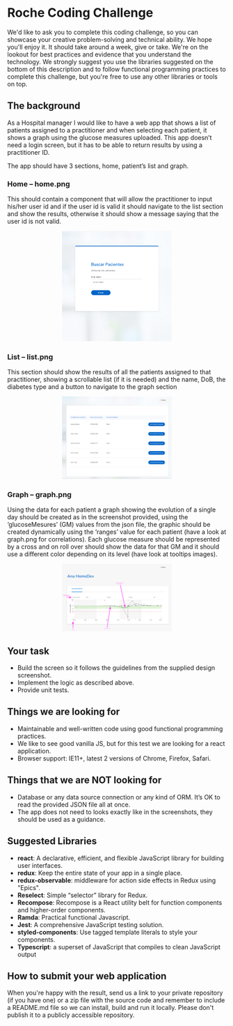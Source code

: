 # Roche Coding Challenge

We'd like to ask you to complete this coding challenge, so you can showcase your creative problem-solving and technical ability.
We hope you'll enjoy it. It should take around a week, give or take. 
We're on the lookout for best practices and evidence that you understand the technology. 
We strongly suggest you use the libraries suggested on the bottom of this description and to follow functional programming practices to complete this challenge, but you're free to use any other libraries or tools on top.

## The background

As a Hospital manager I would like to have a web app that shows a list of patients assigned to a practitioner and when selecting each patient, it shows a graph using the glucose measures uploaded.
This app doesn’t need a login screen, but it has to be able to return results by using a practitioner ID.

The app should have 3 sections, home, patient’s list and graph.

### Home – home.png 
This should contain a component that will allow the practitioner to input his/her user id and if the user id is valid it should navigate to the list section and show the results, otherwise it should show a message saying that the user id is not valid.
<p align="center"><img src="challenge/mockups/home.png" width="50%"/></p>

### List – list.png
This section should show the results of all the patients assigned to that practitioner, showing a scrollable list (if it is needed) and the name, DoB, the diabetes type and a button to navigate to the graph section
<p align="center"><img src="challenge/mockups/list.png" width="50%"/></p>

### Graph – graph.png
Using the data for each patient a graph showing the evolution of a single day should be created as in the screenshot provided, using the ‘glucoseMesures’ (GM) values from the json file, the graphic should be created dynamically using the ‘ranges’ value for each patient (have a look at graph.png for correlations). 
Each glucose measure should be represented by a cross and on roll over should show the data for that GM and it should use a different color depending on its level (have look at tooltips images).
<p align="center"><img src="challenge/mockups/graph.png" width="50%"/></p>

## Your task
*  Build the screen so it follows the guidelines from the supplied design screenshot.
*  Implement the logic as described above.
*  Provide unit tests.

## Things we are looking for
*  Maintainable and well-written code using good functional programming practices.
*  We like to see good vanilla JS, but for this test we are looking for a react application.
*  Browser support: IE11+, latest 2 versions of Chrome, Firefox, Safari.

## Things that we are NOT looking for
*  Database or any data source connection or any kind of ORM. It’s OK to read the provided JSON file all at once.
*  The app does not need to looks exactly like in the screenshots, they should be used as a guidance.


## Suggested Libraries
*  **react**: A declarative, efficient, and flexible JavaScript library for building user interfaces.
*  **redux**: Keep the entire state of your app in a single place.
*  **redux-observable**: middleware for action side effects in Redux using "Epics".
*  **Reselect**: Simple “selector” library for Redux.
*  **Recompose**: Recompose is a React utility belt for function components and higher-order components.
*  **Ramda**: Practical functional Javascript.
*  **Jest**: A comprehensive JavaScript testing solution.
*  **styled-components**: Use tagged template literals to style your components.
*  **Typescript**:  a superset of JavaScript that compiles to clean JavaScript output


## How to submit your web application
When you're happy with the result, send us a link to your private repository (if you have one) or a zip file with the source code and remember to include a README.md file so we can install, build and run it locally. Please don't publish it to a publicly accessible repository.
